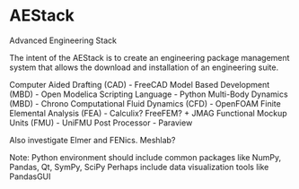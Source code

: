 # AEStack
Advanced Engineering Stack 

The intent of the AEStack is to create an engineering package management system that allows the download and installation of an engineering suite. 

Computer Aided Drafting (CAD) - FreeCAD
Model Based Development (MBD) - Open Modelica
Scripting Language - Python
Multi-Body Dynamics (MBD) - Chrono
Computational Fluid Dynamics (CFD) - OpenFOAM
Finite Elemental Analysis (FEA) - Calculix? FreeFEM? + JMAG
Functional Mockup Units (FMU) - UniFMU
Post Processor - Paraview

Also investigate Elmer and FENics. Meshlab?

Note:
Python environment should include common packages like NumPy, Pandas, Qt, SymPy, SciPy
Perhaps include data visualization tools like PandasGUI
